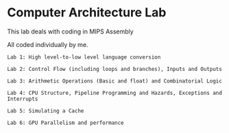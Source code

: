 # Computer Architecture Lab

This lab deals with coding in MIPS Assembly

All coded individually by me.

	Lab 1: High level-to-low level language conversion

	Lab 2: Control Flow (including loops and branches), Inputs and Outputs

	Lab 3: Arithmetic Operations (Basic and float) and Combinatorial Logic

	Lab 4: CPU Structure, Pipeline Programming and Hazards, Exceptions and Interrupts

	Lab 5: Simulating a Cache

	Lab 6: GPU Parallelism and performance
